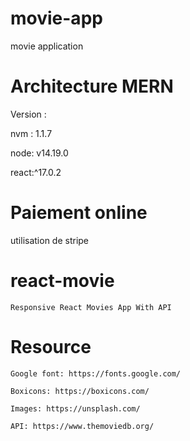 # movie-app
movie application

# Architecture MERN
 Version :
 
 nvm : 1.1.7
 
 node: v14.19.0
 
 react:^17.0.2
 
 # Paiement online
 
   utilisation de stripe
 
 # react-movie

    Responsive React Movies App With API

# Resource

    Google font: https://fonts.google.com/

    Boxicons: https://boxicons.com/

    Images: https://unsplash.com/

    API: https://www.themoviedb.org/

